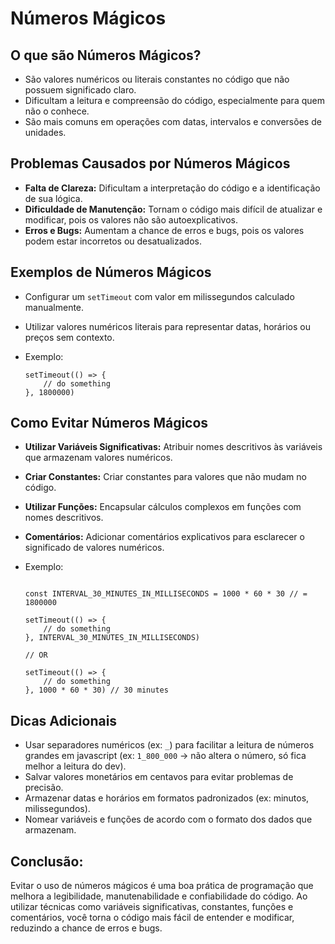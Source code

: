 # Números Mágicos

## O que são Números Mágicos?

- São valores numéricos ou literais constantes no código que não possuem significado claro.
- Dificultam a leitura e compreensão do código, especialmente para quem não o conhece.
- São mais comuns em operações com datas, intervalos e conversões de unidades.

## Problemas Causados por Números Mágicos

- **Falta de Clareza:** Dificultam a interpretação do código e a identificação de sua lógica.
- **Dificuldade de Manutenção:** Tornam o código mais difícil de atualizar e modificar, pois os valores não são autoexplicativos.
- **Erros e Bugs:** Aumentam a chance de erros e bugs, pois os valores podem estar incorretos ou desatualizados.

## Exemplos de Números Mágicos

- Configurar um `setTimeout` com valor em milissegundos calculado manualmente.
- Utilizar valores numéricos literais para representar datas, horários ou preços sem contexto.
- Exemplo:
    
    ```tsx
    setTimeout(() => {
    	// do something
    }, 1800000)
    ```
    

## Como Evitar Números Mágicos

- **Utilizar Variáveis Significativas:** Atribuir nomes descritivos às variáveis que armazenam valores numéricos.
- **Criar Constantes:** Criar constantes para valores que não mudam no código.
- **Utilizar Funções:** Encapsular cálculos complexos em funções com nomes descritivos.
- **Comentários:** Adicionar comentários explicativos para esclarecer o significado de valores numéricos.
- Exemplo:
    
    ```tsx
    
    const INTERVAL_30_MINUTES_IN_MILLISECONDS = 1000 * 60 * 30 // = 1800000
    
    setTimeout(() => {
    	// do something
    }, INTERVAL_30_MINUTES_IN_MILLISECONDS)
    
    // OR
    
    setTimeout(() => {
    	// do something
    }, 1000 * 60 * 30) // 30 minutes
    ```
    

## Dicas Adicionais

- Usar separadores numéricos (ex: `_`) para facilitar a leitura de números grandes em javascript (ex: `1_800_000` → não altera o número, só fica melhor a leitura do dev).
- Salvar valores monetários em centavos para evitar problemas de precisão.
- Armazenar datas e horários em formatos padronizados (ex: minutos, milissegundos).
- Nomear variáveis e funções de acordo com o formato dos dados que armazenam.

## Conclusão:

Evitar o uso de números mágicos é uma boa prática de programação que melhora a legibilidade, manutenabilidade e confiabilidade do código. Ao utilizar técnicas como variáveis significativas, constantes, funções e comentários, você torna o código mais fácil de entender e modificar, reduzindo a chance de erros e bugs.
